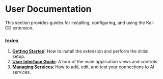 # User Documentation

This section provides guides for installing, configuring, and using the Kai-CD extension.

### Index

1.  [**Getting Started**](./01_Getting_Started.md): How to install the extension and perform the initial setup.
2.  [**User Interface Guide**](./02_User_Interface_Guide.md): A tour of the main application views and controls.
3.  [**Managing Services**](./03_Managing_Services.md): How to add, edit, and test your connections to AI services.
